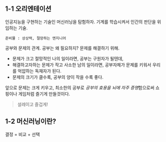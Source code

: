 ## 1-1 오리엔테이션

인공지능을 구현하는 기술인 머신러닝을 탐험하자. 기계를 학습시켜서 인간의 판단을 위임하는 기술.

`준비물 : 상상력, 절망하는 엔지니어`

공부와 문제의 관계. 공부는 왜 필요하지? 문제를 해결하기 위해.
- 문제가 크고 절망적인 나의 일이라면, 공부는 구원자가 될텐데,
- 해결하고자하는 문제가 작고 사소한 남의 일이라면, 공부자체가 문제를 키워서 우리를 억압하는 독재자가 된다.
- 문제의 크기가 클수록, 공부의 양이 작을 수록 좋다.

앞으로 문제는 크게 키우고, 최소한의 공부로 *공부의 효용을 뇌에 자주 증명*함으로써 쇼핑이나 게임처럼 즐기게 만들것이다.

> 설레이고 즐겁게!

## 1-2 머신러닝이란?

결정 = 비교 + 선택
